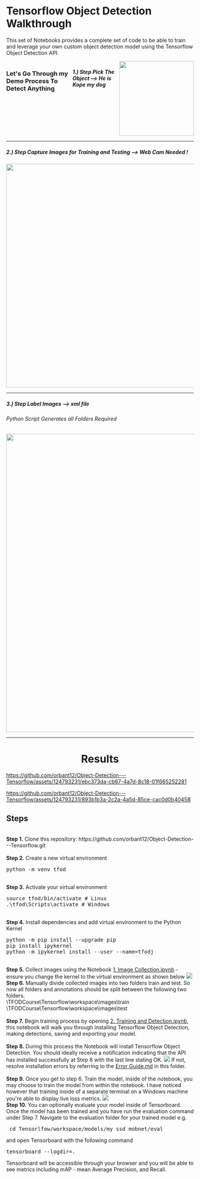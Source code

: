 # Tensorflow Object Detection Walkthrough
<p>This set of Notebooks provides a complete set of code to be able to train and leverage your own custom object detection model using the Tensorflow Object Detection API.
<div style="display:flex">
    <h3>Let's Go Through my Demo Process To Detect Anything </h3>
    <h5>1.) Step Pick The Object --> He is Kope my dog</h5>
<img src="https://github.com/orbant12/Object-Detection---Tensorflow/assets/124793231/f057196b-a864-47b9-ad92-f72fb039bf34" style="width:200px" />
</div>

---

<h5>2.) Step Capture Images for Training and Testing --> Web Cam Needed !  </h5>
<img src="https://github.com/orbant12/Object-Detection---Tensorflow/assets/124793231/eb0e73ce-5eb8-4db4-bd7f-93f7e6634708" style="width:600px" />


---

<h5>3.) Step Label Images --> xml file </h5>
<h6>Python Script Generates all Folders Required</h6>
<img src="https://github.com/orbant12/Object-Detection---Tensorflow/assets/124793231/0a88bdf7-bf03-4883-a4e5-94532b291a49" style="width:800px" />

---

<h1 align="center">Results</h1>



https://github.com/orbant12/Object-Detection---Tensorflow/assets/124793231/ebc373da-cb67-4a7d-8c18-01f665252281



https://github.com/orbant12/Object-Detection---Tensorflow/assets/124793231/893b1b3a-2c2a-4a5d-85ce-cac0d0b40458



## Steps
<br />
<b>Step 1.</b> Clone this repository: https://github.com/orbant12/Object-Detection---Tensorflow.git
<br/><br/>
<b>Step 2.</b> Create a new virtual environment 
<pre>
python -m venv tfod
</pre> 
<br/>
<b>Step 3.</b> Activate your virtual environment
<pre>
source tfod/bin/activate # Linux
.\tfod\Scripts\activate # Windows 
</pre>
<br/>
<b>Step 4.</b> Install dependencies and add virtual environment to the Python Kernel
<pre>
python -m pip install --upgrade pip
pip install ipykernel
python -m ipykernel install --user --name=tfodj
</pre>
<br/>
<b>Step 5.</b> Collect images using the Notebook <a href="https://github.com/nicknochnack/TFODCourse/blob/main/1.%20Image%20Collection.ipynb">1. Image Collection.ipynb</a> - ensure you change the kernel to the virtual environment as shown below
<img src="https://i.imgur.com/8yac6Xl.png"> 
<br/>
<b>Step 6.</b> Manually divide collected images into two folders train and test. So now all folders and annotations should be split between the following two folders. <br/>
\TFODCourse\Tensorflow\workspace\images\train<br />
\TFODCourse\Tensorflow\workspace\images\test
<br/><br/>
<b>Step 7.</b> Begin training process by opening <a href="https://github.com/nicknochnack/TFODCourse/blob/main/2.%20Training%20and%20Detection.ipynb">2. Training and Detection.ipynb</a>, this notebook will walk you through installing Tensorflow Object Detection, making detections, saving and exporting your model. 
<br /><br/>
<b>Step 8.</b> During this process the Notebook will install Tensorflow Object Detection. You should ideally receive a notification indicating that the API has installed successfully at Step 8 with the last line stating OK.  
<img src="https://i.imgur.com/FSQFo16.png">
If not, resolve installation errors by referring to the <a href="https://github.com/nicknochnack/TFODCourse/blob/main/README.md">Error Guide.md</a> in this folder.
<br /> <br/>
<b>Step 9.</b> Once you get to step 6. Train the model, inside of the notebook, you may choose to train the model from within the notebook. I have noticed however that training inside of a separate terminal on a Windows machine you're able to display live loss metrics. 
<img src="https://i.imgur.com/K0wLO57.png"> 
<br />
<b>Step 10.</b> You can optionally evaluate your model inside of Tensorboard. Once the model has been trained and you have run the evaluation command under Step 7. Navigate to the evaluation folder for your trained model e.g. 
<pre> cd Tensorlfow/workspace/models/my_ssd_mobnet/eval</pre> 
and open Tensorboard with the following command
<pre>tensorboard --logdir=. </pre>
Tensorboard will be accessible through your browser and you will be able to see metrics including mAP - mean Average Precision, and Recall.
<br />
